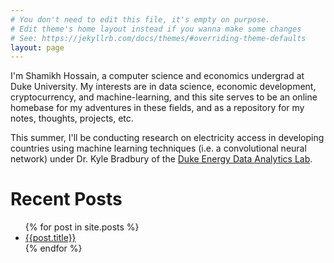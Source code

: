 ```yaml
---
# You don't need to edit this file, it's empty on purpose.
# Edit theme's home layout instead if you wanna make some changes
# See: https://jekyllrb.com/docs/themes/#overriding-theme-defaults
layout: page
---
```


I'm Shamikh Hossain, a computer science and economics undergrad at Duke
University. My interests are in data science, economic
development, cryptocurrency, and machine-learning, and this site serves to be an
online homebase for my adventures in these fields, and as a repository for my notes, thoughts, projects, etc. 

This summer, I'll be conducting research on electricity access in developing countries
using machine learning techniques (i.e. a convolutional neural network) under
Dr. Kyle Bradbury of the
[Duke Energy Data Analytics Lab](https://energy.duke.edu/research/energy-data).


# Recent Posts 
<ul>
  {% for post in site.posts %}
    <li>
      <a href="{{ site.baseurl }}{{ post.url }}">{{post.title}}</a>
    </li>
  {% endfor %}
</ul>


<!-- https://github.com/jekyll/jekyll/issues/332 -->
